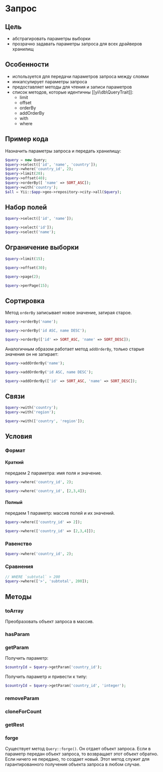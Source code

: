 Запрос
===

## Цель

* абстрагировать параметры выборки
* прозрачно задавать параметры запроса для всех драйверов хранилищ

## Особенности

* используется для передачи параметров запроса между слоями
* инкапсулирует параметры запроса
* предоставляет методы для чтения и записи параметров
* список методов, которые идентичны [[yii\db\QueryTrait]]:
	* limit
	* offset
	* orderBy
	* addOrderBy
	* with
	* where

## Пример кода

Назначить параметры запроса и передать хранилищу:

```php
$query = new Query;
$query->select(['id', 'name', 'country']);
$query->where('country_id', 2);
$query->limit(20);
$query->offset(40);
$query->orderBy([ 'name' => SORT_ASC]);
$query->with('country');
$all = Yii::$app->geo->repository->city->all($query);
```

## Набор полей

```php
$query->select(['id', 'name']);
```

```php
$query->select('id']);
$query->select('name');
```

## Ограничение выборки

```php
$query->limit(15);
```

```php
$query->offset(30);
```

```php
$query->page(2);
```

```php
$query->perPage(15);
```

## Сортировка

Метод `orderBy` записывает новое значение, затирая старое.

```php
$query->orderBy('name');
```

```php
$query->orderBy('id ASC, name DESC');
```

```php
$query->orderBy(['id' => SORT_ASC, 'name' => SORT_DESC]);
```

Аналогичным образом работает метод `addOrderBy`, только старые значения он не затирает:

```php
$query->addOrderBy('name');
```

```php
$query->addOrderBy('id ASC, name DESC');
```

```php
$query->addOrderBy(['id' => SORT_ASC, 'name' => SORT_DESC]);
```

## Связи

```php
$query->with('country');
$query->with('region');
```

```php
$query->with(['country', 'region']);
```

## Условия

### Формат

#### Краткий

передаем 2 параметра: имя поля и значение.

```php
$query->where('country_id', 2);
```

```php
$query->where('country_id', [2,3,4]);
```

#### Полный

передаем 1 параметр: массив полей и их значений.

```php
$query->where(['country_id' => 2]);
```

```php
$query->where(['country_id' => [2,3,4]]);
```

### Равенство

```php
$query->where('country_id', 2);
```

### Сравнения

```php
// WHERE `subtotal` > 200
$query->where(['>', 'subtotal', 200]);
```

## Методы

### toArray

Преобразовать объект запроса в массив.

### hasParam


### getParam

Получить параметр:

```php
$countryId = $query->getParam('country_id');
```

Получить параметр и привести к типу:

```php
$countryId = $query->getParam('country_id', 'integer');
```

### removeParam

### cloneForCount


### getRest


### forge

Существует метод `Query::forge()`. 
Он отдает объект запроса.
Если в параметр передан объект запроса, то возвращает этот объект обратно.
Если ничего не передано, то создает новый.
Этот метод служит для гарантированного получения объекта запроса в любом случае.
